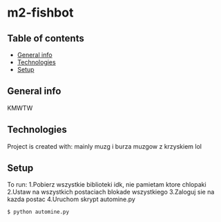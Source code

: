 # m2-fishbot

## Table of contents
* [General info](#general-info)
* [Technologies](#technologies)
* [Setup](#setup)

## General info
KMWTW
	
## Technologies
Project is created with:
mainly muzg  i burza muzgow z krzyskiem lol

## Setup
To run:
1.Pobierz wszystkie biblioteki idk, nie pamietam ktore chlopaki
2.Ustaw na wszystkich postaciach blokade wszystkiego
3.Zaloguj sie na kazda postac
4.Uruchom skrypt automine.py

```
$ python automine.py
```

